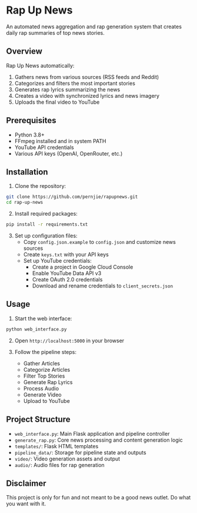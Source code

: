 # Rap Up News

An automated news aggregation and rap generation system that creates daily rap summaries of top news stories.

## Overview

Rap Up News automatically:
1. Gathers news from various sources (RSS feeds and Reddit)
2. Categorizes and filters the most important stories
3. Generates rap lyrics summarizing the news
4. Creates a video with synchronized lyrics and news imagery
5. Uploads the final video to YouTube

## Prerequisites

- Python 3.8+
- FFmpeg installed and in system PATH
- YouTube API credentials
- Various API keys (OpenAI, OpenRouter, etc.)

## Installation

1. Clone the repository:
```bash
git clone https://github.com/pernjie/rapupnews.git
cd rap-up-news
```

2. Install required packages:
```bash
pip install -r requirements.txt
```

3. Set up configuration files:
   - Copy `config.json.example` to `config.json` and customize news sources
   - Create `keys.txt` with your API keys
   - Set up YouTube credentials:
     - Create a project in Google Cloud Console
     - Enable YouTube Data API v3
     - Create OAuth 2.0 credentials
     - Download and rename credentials to `client_secrets.json`

## Usage

1. Start the web interface:
```bash
python web_interface.py
```

2. Open `http://localhost:5000` in your browser

3. Follow the pipeline steps:
   - Gather Articles
   - Categorize Articles
   - Filter Top Stories
   - Generate Rap Lyrics
   - Process Audio
   - Generate Video
   - Upload to YouTube

## Project Structure

- `web_interface.py`: Main Flask application and pipeline controller
- `generate_rap.py`: Core news processing and content generation logic
- `templates/`: Flask HTML templates
- `pipeline_data/`: Storage for pipeline state and outputs
- `video/`: Video generation assets and output
- `audio/`: Audio files for rap generation

## Disclaimer

This project is only for fun and not meant to be a good news outlet. Do what you want with it.